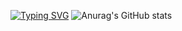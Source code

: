 <a href="https://git.io/typing-svg"><img src="https://readme-typing-svg.demolab.com?font=Fira+Code&pause=1000&color=7382F7&background=009CFF00&random=true&width=435&lines=Hi+there+%F0%9F%91%8B" alt="Typing SVG" /></a>
![Anurag's GitHub stats](https://github-readme-stats.vercel.app/api?username=anuraghazra&show_icons=true&bg_color=00000000)

<!--
**Pa-dej/Pa-dej** is a ✨ _special_ ✨ repository because its `README.md` (this file) appears on your GitHub profile.

Here are some ideas to get you started:

- 🔭 I’m currently working on ...
- 🌱 I’m currently learning ...
- 👯 I’m looking to collaborate on ...
- 🤔 I’m looking for help with ...
- 💬 Ask me about ...
- 📫 How to reach me: ...
- 😄 Pronouns: ...
- ⚡ Fun fact: ...
-->
